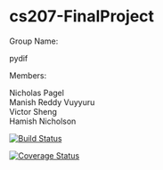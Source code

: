# cs207-FinalProject

Group Name:

pydif

Members:

Nicholas Pagel  
Manish Reddy Vuyyuru  
Victor Sheng  
Hamish Nicholson  

[![Build Status](https://travis-ci.org/pydif/cs207-FinalProject.svg?branch=master)](https://travis-ci.org/pydif/cs207-FinalProject)

[![Coverage Status](https://coveralls.io/repos/github/pydif/cs207-FinalProject/badge.svg?branch=master)](https://coveralls.io/github/pydif/cs207-FinalProject?branch=master)
